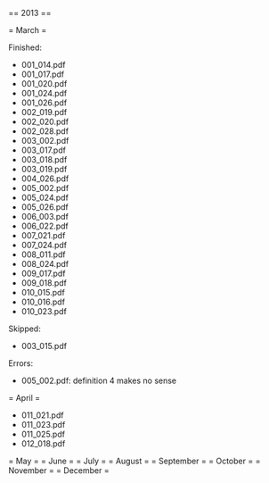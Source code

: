  == 2013 ==
 
 = March =

Finished:
 
- 001_014.pdf
- 001_017.pdf
- 001_020.pdf
- 001_024.pdf
- 001_026.pdf
- 002_019.pdf
- 002_020.pdf
- 002_028.pdf
- 003_002.pdf
- 003_017.pdf
- 003_018.pdf
- 003_019.pdf
- 004_026.pdf
- 005_002.pdf
- 005_024.pdf
- 005_026.pdf
- 006_003.pdf
- 006_022.pdf
- 007_021.pdf
- 007_024.pdf
- 008_011.pdf
- 008_024.pdf
- 009_017.pdf
- 009_018.pdf
- 010_015.pdf
- 010_016.pdf
- 010_023.pdf

Skipped:

- 003_015.pdf

Errors:

- 005_002.pdf: definition 4 makes no sense

 = April =
 
 - 011_021.pdf
 - 011_023.pdf
 - 011_025.pdf
 - 012_018.pdf
 
 = May =
 = June =
 = July =
 = August =
 = September =
 = October =
 = November =
 = December =
